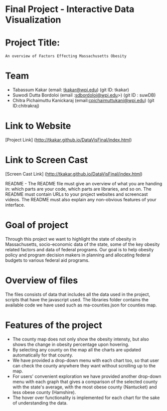 Final Project - Interactive Data Visualization  
===

# Project Title: 
    An overview of Factors Effecting Massachusetts Obesity

# Team
  * Tabassum Kakar (email: tkakar@wpi.edu)   (git ID: tkakar)
  * Suwodi Dutta Bordoloi (email :sdbordoloi@wpi.edu>)  (git ID : suwDB)
  * Chitra Pichaimuttu Kanickaraj (email:cpichaimuttukani@wpi.edu)  (git ID:chitrakraj)
  
  
# Link to Website
[Project Link] (http://tkakar.github.io/DataVisFinal/index.html)
# Link to Screen Cast
[Screen Cast Link] (http://tkakar.github.io/DataVisFinal/index.html)

README - The README file must give an overview of what you are handing in: which parts are your code, which parts are libraries, and so on. The README must contain URLs to your project websites and screencast videos. The README must also explain any non-obvious features of your interface.

# Goal of project
Through this project we want to highlight the state of obesity in Massachusetts, socio-economic data of the state, some of the key obesity related factors and data of federal programs. Our goal is to help obesity policy and program decision makers in planning and allocating federal budgets to various federal aid programs.

# Overview of files
The files consists of data that includes all the data used in the project, scripts that have the javascript used. The libraries folder contains the available code we have used such as ma-counties.json for counties map. 

# Features of the project
* The county map does not only show the obesity intensty, but also shows the change in obesity percentage upon hovering. 
* By selecting any county on the map all the charts are updated automatically for that county. 
* We have provided a drop-down menu with each chart too, so that user can check the county anywhere they want without scrolling up to the map. 
* For users' convenient exploration we have provided another drop-down menu with each graph that gives a comparison of the selected county with the state's average, with the most obese county (Nantucket) and less obese county (Hamshire).
* The hover over functionality is implemented for each chart for the sake of understanding the data.
